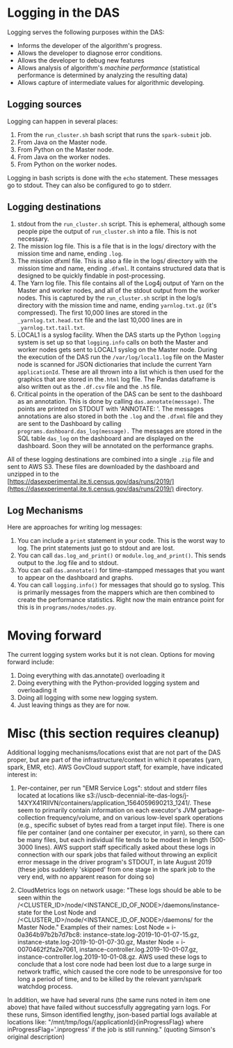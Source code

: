 # Logging in the DAS

Logging serves the following purposes within the DAS:

* Informs the developer of the algorithm's progress.
* Allows the developer to diagnose error conditions.
* Allows the developer to debug new features
* Allows analysis of algorithm's _machine performance_ (statistical performance is determined by analyzing the resulting data)
* Allows capture of intermediate values for algorithmic developing.

## Logging sources
Logging can happen in several places:

1. From the `run_cluster.sh` bash script that runs the `spark-submit` job.
2. From Java on the Master node.
3. From Python on the Master node.
4. From Java on the worker nodes.
4. From Python on the worker nodes.


Logging in bash scripts is done with the `echo` statement. These messages go to stdout. They can also be configured to go to stderr.

## Logging destinations
1. stdout from the `run_cluster.sh` script. This is ephemeral, although some people pipe the output of `run_cluster.sh` into a file. This is not necessary.
2. The mission log file. This is a file that is in the logs/ directory with the mission time and name, ending `.log`.
3. The mission dfxml file. This is also a file in the logs/ directory with the mission time and name, ending `.dfxml`. It contains structured data that is designed to be quickly findable in post-processing.
3. The Yarn log file. This file contains all of the Log4j output of Yarn on the Master and worker nodes, and all of the stdout output from the worker nodes. This is captured by the `run_cluster.sh` script in the log/s directory with the mission time and name, ending `yarnlog.txt.gz` (it's compressed). The first 10,000 lines are stored in the `_yarnlog.txt.head.txt` file and the last 10,000 lines are in `_yarnlog.txt.tail.txt`. 
4. LOCAL1 is a syslog facility. When the DAS starts up the Python `logging` system is set up so that `logging.info` calls on both the Master and worker nodes gets sent to LOCAL1 syslog on the Master node. During the execution of the DAS run the `/var/log/local1.log` file on the Master node is scanned for JSON dictionaries that include the current Yarn `applicationId`. These are all thrown into a list which is then used for the graphics that are stored in the`.html` log file. The Pandas dataframe is also written out as the `.df.csv` file and the `.h5` file.
5. Critical points in the operation of the DAS can be sent to the dashboard as an annotation. This is done by calling `das.annotate(message)`. The points are printed on STDOUT with 'ANNOTATE: <message>'. The messages annotations are also stored in both the `.log` and the `.dfxml` file and they are sent to the Dashboard by calling `programs.dashboard.das_log(message).` The messages are stored in the SQL table `das_log` on the dashboard and are displayed on the dashboard. Soon they will be annotated on the performance graphs.

All of these logging destinations are combined into a single `.zip` file and sent to AWS S3. These files are downloaded by the dashboard and unzipped in to the [https://dasexperimental.ite.ti.census.gov/das/runs/2019/](https://dasexperimental.ite.ti.census.gov/das/runs/2019/) directory.

## Log Mechanisms

Here are approaches for writing log messages:

1. You can include a `print` statement in your code. This is the worst way to log. The print statements just go to stdout and are lost.
2. You can call `das.log_and_print()` or `module.log_and_print()`. This sends output to the .log file and to stdout.
3. You can call `das.annotate()` for time-stampped messages that you want to appear on the dashboard and graphs.
4. You can call `logging.info()` for messages that should go to syslog. This is primarily messages from the mappers which are then combined to create the performance statistics. Right now the main entrance point for this is in `programs/nodes/nodes.py`.


# Moving forward
The current logging system works but it is not clean. Options for moving forward include:

1. Doing everything with das.annotate() overloading it
2. Doing everything with the Python-provided logging system and overloading it
3. Doing all logging with some new logging system.
4. Just leaving things as they are for now.

# Misc (this section requires cleanup)
Additional logging mechanisms/locations exist that are not part of the DAS proper, but are part of the infrastructure/context in which it operates (yarn, spark, EMR, etc). AWS GovCloud support staff, for example, have indicated interest in:

1. Per-container, per run "EMR Service Logs": stdout and stderr files located at locations like s3://uscb-decennial-ite-das-logs/j-14XYX41RIIVN/containers/application_1564059690213_1241/. These seem to primarily contain information on each executor's JVM garbage-collection frequency/volume, and on various low-level spark operations (e.g., specific subset of bytes read from a target input file). There is one file per container (and one container per executor, in yarn), so there can be many files, but each individual file tends to be modest in length (500-3000 lines). AWS support staff specifically asked about these logs in connection with our spark jobs that failed without throwing an explicit error message in the driver program's STDOUT, in late August 2019 (these jobs suddenly 'skipped' from one stage in the spark job to the very end, with no apparent reason for doing so)

2. CloudMetrics logs on network usage: "These logs should be able to be seen within the /<CLUSTER_ID>/node/<INSTANCE_ID_OF_NODE>/daemons/instance-state for the Lost Node and /<CLUSTER_ID>/node/<INSTANCE_ID_OF_NODE>/daemons/ for the Master Node." Examples of their names: Lost Node = i-0a364b97b2b7d7bc8: instance-state.log-2019-10-01-07-15.gz, instance-state.log-2019-10-01-07-30.gz, Master Node = i-0070462f2fa2e7061, instance-controller.log.2019-10-01-07.gz, instance-controller.log.2019-10-01-08.gz. AWS used these logs to conclude that a lost core node had been lost due to a large surge in network traffic, which caused the core node to be unresponsive for too long a period of time, and to be killed by the relevant yarn/spark watchdog process.

In addition, we have had several runs (the same runs noted in item one above) that have failed without successfully aggregating yarn logs. For these runs, Simson identified lengthy, json-based partial logs available at locations like: "/mnt/tmp/logs/{applicationId}{inProgressFlag} where inProgressFlag='.inprogress' if the job is still running." (quoting Simson's original description)

